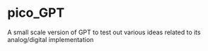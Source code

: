 # pico_GPT
A small scale version of GPT to test out various ideas related to its analog/digital implementation
